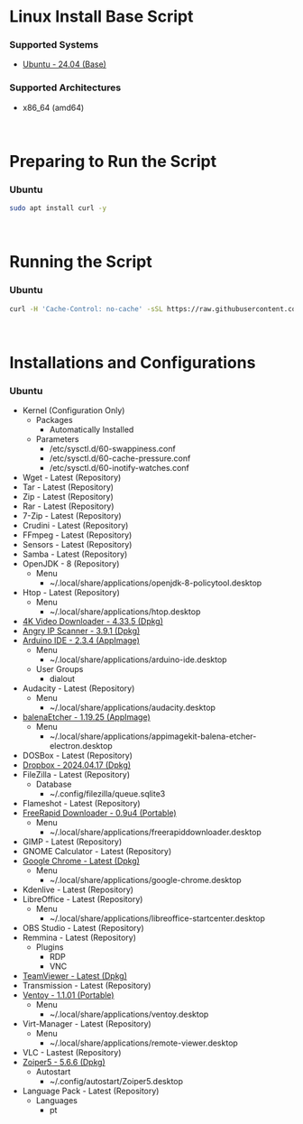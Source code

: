 # Linux Install Base Script

### Supported Systems
- [Ubuntu - 24.04 (Base)](https://ubuntu.com/download)

### Supported Architectures
- x86_64 (amd64)

<br/>

# Preparing to Run the Script

### Ubuntu
```bash
sudo apt install curl -y
```

<br/>

# Running the Script

### Ubuntu
```bash
curl -H 'Cache-Control: no-cache' -sSL https://raw.githubusercontent.com/daniloancilotto/linux-install-base-script/master/ubuntu.sh | bash
```

<br/>

# Installations and Configurations

### Ubuntu
- Kernel (Configuration Only)
  - Packages
    - Automatically Installed
  - Parameters
    - /etc/sysctl.d/60-swappiness.conf
    - /etc/sysctl.d/60-cache-pressure.conf
    - /etc/sysctl.d/60-inotify-watches.conf
- Wget - Latest (Repository)
- Tar - Latest (Repository)
- Zip - Latest (Repository)
- Rar - Latest (Repository)
- 7-Zip - Latest (Repository)
- Crudini - Latest (Repository)
- FFmpeg - Latest (Repository)
- Sensors - Latest (Repository)
- Samba - Latest (Repository)
- OpenJDK - 8 (Repository)
  - Menu
    - ~/.local/share/applications/openjdk-8-policytool.desktop
- Htop - Latest (Repository)
  - Menu
    - ~/.local/share/applications/htop.desktop
- [4K Video Downloader - 4.33.5 (Dpkg)](https://www.4kdownload.com/downloads)
- [Angry IP Scanner - 3.9.1 (Dpkg)](https://angryip.org/download/)
- [Arduino IDE - 2.3.4 (AppImage)](https://www.arduino.cc/en/software)
  - Menu
    - ~/.local/share/applications/arduino-ide.desktop
  - User Groups
    - dialout
- Audacity - Latest (Repository)
  - Menu
    - ~/.local/share/applications/audacity.desktop
- [balenaEtcher - 1.19.25 (AppImage)](https://www.balena.io/etcher/)
  - Menu
    - ~/.local/share/applications/appimagekit-balena-etcher-electron.desktop
- DOSBox - Latest (Repository)
- [Dropbox - 2024.04.17 (Dpkg)](https://www.dropbox.com/install-linux)
- FileZilla - Latest (Repository)
  - Database
    - ~/.config/filezilla/queue.sqlite3
- Flameshot - Latest (Repository)
- [FreeRapid Downloader - 0.9u4 (Portable)](http://wordrider.net/freerapid/download.htm)
  - Menu
    - ~/.local/share/applications/freerapiddownloader.desktop
- GIMP - Latest (Repository)
- GNOME Calculator - Latest (Repository)
- [Google Chrome - Latest (Dpkg)](https://www.google.com/chrome/)
  - Menu
    - ~/.local/share/applications/google-chrome.desktop
- Kdenlive - Latest (Repository)
- LibreOffice - Latest (Repository)
  - Menu
    - ~/.local/share/applications/libreoffice-startcenter.desktop
- OBS Studio - Latest (Repository)
- Remmina - Latest (Repository)
  - Plugins
    - RDP
    - VNC
- [TeamViewer - Latest (Dpkg)](https://www.teamviewer.com/en-us/download/linux/)
- Transmission - Latest (Repository)
- [Ventoy - 1.1.01 (Portable)](https://www.ventoy.net/en/download.html)
  - Menu
    - ~/.local/share/applications/ventoy.desktop
- Virt-Manager - Latest (Repository)
  - Menu
    - ~/.local/share/applications/remote-viewer.desktop
- VLC - Lastest (Repository)
- [Zoiper5 - 5.6.6 (Dpkg)](https://www.zoiper.com/en/voip-softphone/download/current)
  - Autostart
    - ~/.config/autostart/Zoiper5.desktop
- Language Pack - Latest (Repository)
  - Languages
    - pt